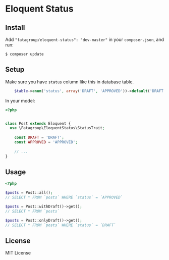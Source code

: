Eloquent Status
===============

## Install

Add `"fatagroup/eloquent-status": "dev-master"`  in your `composer.json`, and run:

```
$ composer update
```

## Setup

Make sure you have `status` column like this in database table.

```php
	$table->enum('status', array('DRAFT', 'APPROVED'))->default('DRAFT');
```

In your model:

```php
<?php


class Post extends Eloquent {
  use \Fatagroup\EloquentStatus\StatusTrait;
  
	const DRAFT = 'DRAFT';
	const APPROVED = 'APPROVED';
	
	// ...
}

```

## Usage

```php
<?php

$posts = Post::all();
// SELECT * FROM `posts` WHERE `status` = `APPROVED`

$posts = Post::withDraft()->get();
// SELECT * FROM `posts`

$posts = Post::onlyDraft()->get();
// SELECT * FROM `posts` WHERE `status` = `DRAFT`

```

## License

MIT License
